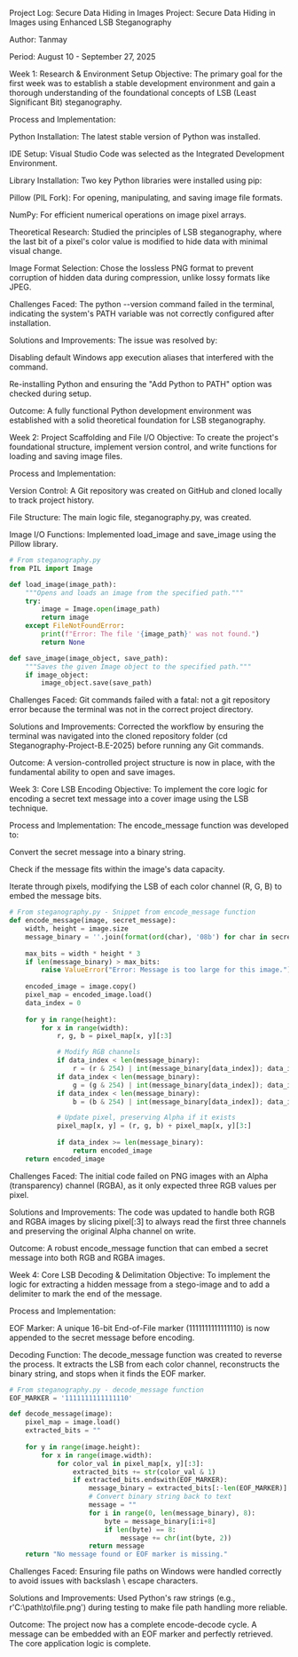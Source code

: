 Project Log: Secure Data Hiding in Images
Project: Secure Data Hiding in Images using Enhanced LSB Steganography

Author: Tanmay

Period: August 10 - September 27, 2025

Week 1: Research & Environment Setup
Objective: The primary goal for the first week was to establish a stable development environment and gain a thorough understanding of the foundational concepts of LSB (Least Significant Bit) steganography.

Process and Implementation:

Python Installation: The latest stable version of Python was installed.

IDE Setup: Visual Studio Code was selected as the Integrated Development Environment.

Library Installation: Two key Python libraries were installed using pip:

Pillow (PIL Fork): For opening, manipulating, and saving image file formats.

NumPy: For efficient numerical operations on image pixel arrays.

Theoretical Research: Studied the principles of LSB steganography, where the last bit of a pixel's color value is modified to hide data with minimal visual change.

Image Format Selection: Chose the lossless PNG format to prevent corruption of hidden data during compression, unlike lossy formats like JPEG.

Challenges Faced: The python --version command failed in the terminal, indicating the system's PATH variable was not correctly configured after installation.

Solutions and Improvements: The issue was resolved by:

Disabling default Windows app execution aliases that interfered with the command.

Re-installing Python and ensuring the "Add Python to PATH" option was checked during setup.

Outcome: A fully functional Python development environment was established with a solid theoretical foundation for LSB steganography.

Week 2: Project Scaffolding and File I/O
Objective: To create the project's foundational structure, implement version control, and write functions for loading and saving image files.

Process and Implementation:

Version Control: A Git repository was created on GitHub and cloned locally to track project history.

File Structure: The main logic file, steganography.py, was created.

Image I/O Functions: Implemented load_image and save_image using the Pillow library.

```python
# From steganography.py
from PIL import Image

def load_image(image_path):
    """Opens and loads an image from the specified path."""
    try:
        image = Image.open(image_path)
        return image
    except FileNotFoundError:
        print(f"Error: The file '{image_path}' was not found.")
        return None

def save_image(image_object, save_path):
    """Saves the given Image object to the specified path."""
    if image_object:
        image_object.save(save_path)
```
Challenges Faced: Git commands failed with a fatal: not a git repository error because the terminal was not in the correct project directory.

Solutions and Improvements: Corrected the workflow by ensuring the terminal was navigated into the cloned repository folder (cd Steganography-Project-B.E-2025) before running any Git commands.

Outcome: A version-controlled project structure is now in place, with the fundamental ability to open and save images.

Week 3: Core LSB Encoding
Objective: To implement the core logic for encoding a secret text message into a cover image using the LSB technique.

Process and Implementation: The encode_message function was developed to:

Convert the secret message into a binary string.

Check if the message fits within the image's data capacity.

Iterate through pixels, modifying the LSB of each color channel (R, G, B) to embed the message bits.

```python
# From steganography.py - Snippet from encode_message function
def encode_message(image, secret_message):
    width, height = image.size
    message_binary = ''.join(format(ord(char), '08b') for char in secret_message)
    
    max_bits = width * height * 3
    if len(message_binary) > max_bits:
        raise ValueError("Error: Message is too large for this image.")
        
    encoded_image = image.copy()
    pixel_map = encoded_image.load()
    data_index = 0
    
    for y in range(height):
        for x in range(width):
            r, g, b = pixel_map[x, y][:3]

            # Modify RGB channels
            if data_index < len(message_binary):
                r = (r & 254) | int(message_binary[data_index]); data_index += 1
            if data_index < len(message_binary):
                g = (g & 254) | int(message_binary[data_index]); data_index += 1
            if data_index < len(message_binary):
                b = (b & 254) | int(message_binary[data_index]); data_index += 1

            # Update pixel, preserving Alpha if it exists
            pixel_map[x, y] = (r, g, b) + pixel_map[x, y][3:]
            
            if data_index >= len(message_binary):
                return encoded_image
    return encoded_image
```
Challenges Faced: The initial code failed on PNG images with an Alpha (transparency) channel (RGBA), as it only expected three RGB values per pixel.

Solutions and Improvements: The code was updated to handle both RGB and RGBA images by slicing pixel[:3] to always read the first three channels and preserving the original Alpha channel on write.

Outcome: A robust encode_message function that can embed a secret message into both RGB and RGBA images.

Week 4: Core LSB Decoding & Delimitation
Objective: To implement the logic for extracting a hidden message from a stego-image and to add a delimiter to mark the end of the message.

Process and Implementation:

EOF Marker: A unique 16-bit End-of-File marker (1111111111111110) is now appended to the secret message before encoding.

Decoding Function: The decode_message function was created to reverse the process. It extracts the LSB from each color channel, reconstructs the binary string, and stops when it finds the EOF marker.
```python
# From steganography.py - decode_message function
EOF_MARKER = '1111111111111110'

def decode_message(image):
    pixel_map = image.load()
    extracted_bits = ""
    
    for y in range(image.height):
        for x in range(image.width):
            for color_val in pixel_map[x, y][:3]:
                extracted_bits += str(color_val & 1)
                if extracted_bits.endswith(EOF_MARKER):
                    message_binary = extracted_bits[:-len(EOF_MARKER)]
                    # Convert binary string back to text
                    message = ""
                    for i in range(0, len(message_binary), 8):
                        byte = message_binary[i:i+8]
                        if len(byte) == 8:
                            message += chr(int(byte, 2))
                    return message
    return "No message found or EOF marker is missing."
```
Challenges Faced: Ensuring file paths on Windows were handled correctly to avoid issues with backslash \ escape characters.

Solutions and Improvements: Used Python's raw strings (e.g., r'C:\path\to\file.png') during testing to make file path handling more reliable.

Outcome: The project now has a complete encode-decode cycle. A message can be embedded with an EOF marker and perfectly retrieved. The core application logic is complete.